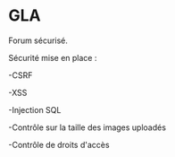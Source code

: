# GLA

Forum sécurisé.

Sécurité mise en place :

-CSRF

-XSS

-Injection SQL

-Contrôle sur la taille des images uploadés

-Contrôle de droits d'accès
